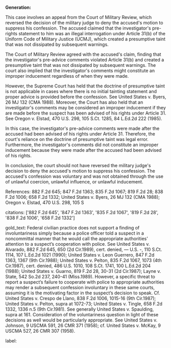 **Generation:**

 <answer>

This case involves an appeal from the Court of Military Review, which reversed the decision of the military judge to deny the accused's motion to suppress his confession. The accused claimed that the investigator's pre-rights statement to him was an illegal interrogation under Article 31(b) of the Uniform Code of Military Justice (UCMJ), which created a presumptive taint that was not dissipated by subsequent warnings.

The Court of Military Review agreed with the accused's claim, finding that the investigator's pre-advice comments violated Article 31(b) and created a presumptive taint that was not dissipated by subsequent warnings. The court also implied that the investigator's comments might constitute an improper inducement regardless of when they were made.

However, the Supreme Court has held that the doctrine of presumptive taint is not applicable in cases where there is no initial tainting statement and proper advice is provided before the confession. See United States v. Byers, 26 MJ 132 (CMA 1988). Moreover, the Court has also held that an investigator's comments may be considered an improper inducement if they are made before the suspect has been advised of his rights under Article 31. See Oregon v. Elstad, 470 U.S. 298, 105 S.Ct. 1285, 84 L.Ed.2d 222 (1985).

In this case, the investigator's pre-advice comments were made after the accused had been advised of his rights under Article 31. Therefore, the court's reliance on the doctrine of presumptive taint was legal error. Furthermore, the investigator's comments did not constitute an improper inducement because they were made after the accused had been advised of his rights.

In conclusion, the court should not have reversed the military judge's decision to deny the accused's motion to suppress his confession. The accused's confession was voluntary and was not obtained through the use of unlawful coercion, unlawful influence, or unlawful inducement.

References:
882 F.2d 645; 847 F.2d 1363; 835 F.2d 1067; 819 F.2d 28; 838 F.2d 1006; 658 F.2d 1332; United States v. Byers, 26 MJ 132 (CMA 1988); Oregon v. Elstad, 470 U.S. 298, 105 S

citations: ['882 F.2d 645', '847 F.2d 1363', '835 F.2d 1067', '819 F.2d 28', '838 F.2d 1006', '658 F.2d 1332']

gold_text: Federal civilian practice does not support a finding of involuntariness simply because a police officer told a suspect in a noncommittal manner that he would call the appropriate authorities’ attention to a suspect’s cooperation with police. See United States v. Alvarado, 882 F.2d 645, 650 (2d Cir.1989), cert. denied, — U.S. -, 110 S.Ct. 1114, 107 L.Ed.2d 1021 (1990); United States v. Leon Guerrero, 847 F.2d 1363, 1367 (9th Cir.1988); United States v. Pelton, 835 F.2d 1067, 1073 (4th Cir.1987), cert. denied, 486 U.S. 1010, 108 S.Ct. 1741, 100 L.Ed.2d 204 (1988); United States v. Guarno, 819 F.2d 28, 30-31 (2d Cir.1987); Layne v. State, 542 So.2d 237, 240-41 (Miss.1989). However, a specific threat to report a suspect’s failure to cooperate with police to appropriate authorities may render a subsequent confession involuntary in these same courts, assuming it is the motivating factor in the suspect’s decision to speak. Cf. United States v. Crespo de Llano, 838 F.2d 1006, 1015-16 (9th Cir.1987); United States v. Pelton, supra at 1072-73; United States v. Tingle, 658 F.2d 1332, 1336 n.5 (9th Cir.1981). See generally United States v. Spaulding, supra at 161. Consideration of the voluntariness question in light of these decisions as well would be particularly appropriate. See United States v. Johnson, 9 USCMA 591, 26 CMR 371 (1958); cf. United States v. McKay, 9 USCMA 527, 26 CMR 307 (1958).

label: 